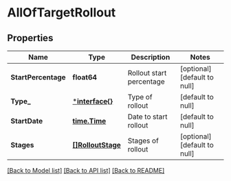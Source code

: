 # AllOfTargetRollout

## Properties
Name | Type | Description | Notes
------------ | ------------- | ------------- | -------------
**StartPercentage** | **float64** | Rollout start percentage | [optional] [default to null]
**Type_** | [***interface{}**](interface{}.md) | Type of rollout | [default to null]
**StartDate** | [**time.Time**](time.Time.md) | Date to start rollout | [default to null]
**Stages** | [**[]RolloutStage**](RolloutStage.md) | Stages of rollout | [optional] [default to null]

[[Back to Model list]](../README.md#documentation-for-models) [[Back to API list]](../README.md#documentation-for-api-endpoints) [[Back to README]](../README.md)

